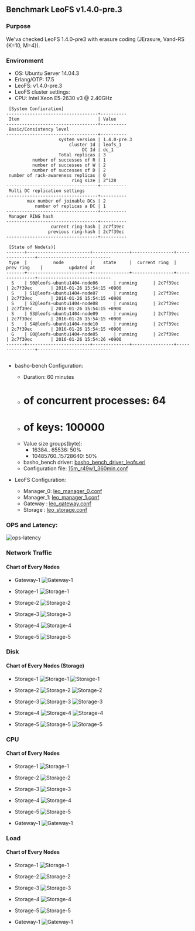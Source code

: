 ## Benchmark LeoFS v1.4.0-pre.3

### Purpose
We'va checked LeoFS 1.4.0-pre3 with erasure coding (JErasure, Vand-RS {K=10, M=4}).

### Environment

* OS: Ubuntu Server 14.04.3
* Erlang/OTP: 17.5
* LeoFS: v1.4.0-pre.3
* LeoFS cluster settings:
* CPU: Intel Xeon E5-2630 v3 @ 2.40GHz

```
 [System Confiuration]
-----------------------------------+----------
 Item                              | Value    
-----------------------------------+----------
 Basic/Consistency level
-----------------------------------+----------
                    system version | 1.4.0-pre.3
                        cluster Id | leofs_1
                             DC Id | dc_1
                    Total replicas | 3
          number of successes of R | 1
          number of successes of W | 2
          number of successes of D | 2
 number of rack-awareness replicas | 0
                         ring size | 2^128
-----------------------------------+----------
 Multi DC replication settings
-----------------------------------+----------
        max number of joinable DCs | 2
           number of replicas a DC | 1
-----------------------------------+----------
 Manager RING hash
-----------------------------------+----------
                 current ring-hash | 2c7f39ec
                previous ring-hash | 2c7f39ec
-----------------------------------+----------

 [State of Node(s)]
-------+------------------------+--------------+----------------+----------------+----------------------------
 type  |          node          |    state     |  current ring  |   prev ring    |          updated at         
-------+------------------------+--------------+----------------+----------------+----------------------------
  S    | S0@leofs-ubuntu1404-node06      | running      | 2c7f39ec       | 2c7f39ec       | 2016-01-26 15:54:15 +0900
  S    | S1@leofs-ubuntu1404-node07      | running      | 2c7f39ec       | 2c7f39ec       | 2016-01-26 15:54:15 +0900
  S    | S2@leofs-ubuntu1404-node08      | running      | 2c7f39ec       | 2c7f39ec       | 2016-01-26 15:54:15 +0900
  S    | S3@leofs-ubuntu1404-node09      | running      | 2c7f39ec       | 2c7f39ec       | 2016-01-26 15:54:15 +0900
  S    | S4@leofs-ubuntu1404-node10      | running      | 2c7f39ec       | 2c7f39ec       | 2016-01-26 15:54:15 +0900
  G    | G0@leofs-ubuntu1404-node05      | running      | 2c7f39ec       | 2c7f39ec       | 2016-01-26 15:54:26 +0900
-------+------------------------+--------------+----------------+----------------+----------------------------


```

* basho-bench Configuration:
    * Duration: 60 minutes
    * # of concurrent processes: 64
    * # of keys: 100000
    * Value size groups(byte):
        *    16384..   65536: 50%
        * 10485760..15728640: 50%
    * basho_bench driver: [basho_bench_driver_leofs.erl](https://github.com/leo-project/basho_bench/blob/master/src/basho_bench_driver_leofs.erl)
    * Configuration file: [15m_r49w1_360min.conf](20160126_162830/15m_r49w1_360min.conf)

* LeoFS Configuration:
    * Manager_0: [leo_manager_0.conf](conf/leo_manager_0.conf)
    * Manager_1: [leo_manager_1.conf](conf/leo_manager_1.conf)
    * Gateway  : [leo_gateway.conf](conf/leo_gateway.conf)
    * Storage  : [leo_storage.conf](conf/leo_storage.conf)

### OPS and Latency:

![ops-latency](20160126_162830/summary.png)

### Network Traffic
#### Chart of Every Nodes

* Gateway-1
![Gateway-1](leofs-ubuntu1404-node05_20160126_162832/sar_3_20160126_162832_p1p1-if1.png)

* Storage-1
![Storage-1](leofs-ubuntu1404-node06_20160126_162825/sar_3_20160126_162825_p1p1-if1.png)

* Storage-2
![Storage-2](leofs-ubuntu1404-node07_20160126_162825/sar_3_20160126_162825_p1p1-if1.png)

* Storage-3
![Storage-3](leofs-ubuntu1404-node08_20160126_162827/sar_3_20160126_162827_p1p1-if1.png)

* Storage-4
![Storage-4](leofs-ubuntu1404-node09_20160126_162828/sar_3_20160126_162828_p1p1-if1.png)

* Storage-5
![Storage-5](leofs-ubuntu1404-node10_20160126_162828/sar_3_20160126_162828_p1p1-if1.png)



### Disk
#### Chart of Every Nodes (Storage)

* Storage-1
![Storage-1](leofs-ubuntu1404-node06_20160126_162825/sar_3_20160126_162825_dev8-16-t1.png)
![Storage-1](leofs-ubuntu1404-node06_20160126_162825/sar_3_20160126_162825_dev8-16-t2.png)

* Storage-2
![Storage-2](leofs-ubuntu1404-node07_20160126_162825/sar_3_20160126_162825_dev8-16-t1.png)
![Storage-2](leofs-ubuntu1404-node07_20160126_162825/sar_3_20160126_162825_dev8-16-t2.png)

* Storage-3
![Storage-3](leofs-ubuntu1404-node08_20160126_162827/sar_3_20160126_162827_dev8-16-t1.png)
![Storage-3](leofs-ubuntu1404-node08_20160126_162827/sar_3_20160126_162827_dev8-16-t2.png)

* Storage-4
![Storage-4](leofs-ubuntu1404-node09_20160126_162828/sar_3_20160126_162828_dev8-16-t1.png)
![Storage-4](leofs-ubuntu1404-node09_20160126_162828/sar_3_20160126_162828_dev8-16-t2.png)

* Storage-5
![Storage-5](leofs-ubuntu1404-node10_20160126_162828/sar_3_20160126_162828_dev8-16-t1.png)
![Storage-5](leofs-ubuntu1404-node10_20160126_162828/sar_3_20160126_162828_dev8-16-t2.png)



### CPU
#### Chart of Every Nodes

* Storage-1
![Storage-1](leofs-ubuntu1404-node06_20160126_162825/sar_3_20160126_162825_all-cpu.png)

* Storage-2
![Storage-2](leofs-ubuntu1404-node07_20160126_162825/sar_3_20160126_162825_all-cpu.png)

* Storage-3
![Storage-3](leofs-ubuntu1404-node08_20160126_162827/sar_3_20160126_162827_all-cpu.png)

* Storage-4
![Storage-4](leofs-ubuntu1404-node09_20160126_162828/sar_3_20160126_162828_all-cpu.png)

* Storage-5
![Storage-5](leofs-ubuntu1404-node10_20160126_162828/sar_3_20160126_162828_all-cpu.png)

* Gateway-1
![Gateway-1](leofs-ubuntu1404-node05_20160126_162832/sar_3_20160126_162832_all-cpu.png)



### Load
#### Chart of Every Nodes

* Storage-1
![Storage-1](leofs-ubuntu1404-node06_20160126_162825/sar_3_20160126_162825_LinuxloadSar.png)

* Storage-2
![Storage-2](leofs-ubuntu1404-node07_20160126_162825/sar_3_20160126_162825_LinuxloadSar.png)

* Storage-3
![Storage-3](leofs-ubuntu1404-node08_20160126_162827/sar_3_20160126_162827_LinuxloadSar.png)

* Storage-4
![Storage-4](leofs-ubuntu1404-node09_20160126_162828/sar_3_20160126_162828_LinuxloadSar.png)

* Storage-5
![Storage-5](leofs-ubuntu1404-node10_20160126_162828/sar_3_20160126_162828_LinuxloadSar.png)

* Gateway-1
![Gateway-1](leofs-ubuntu1404-node05_20160126_162832/sar_3_20160126_162832_LinuxloadSar.png)


